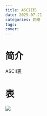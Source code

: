 ```yaml
---
title: ASCII码
date: 2025-07-21
categories: 网络
tags: 
cover:
---
```

# 简介
ASCII表

# 表
![](img/note/network/ascii.png)